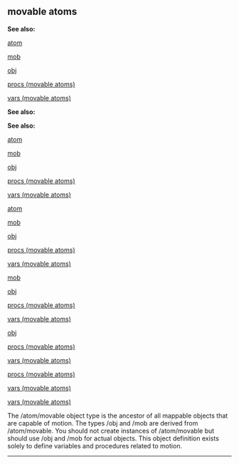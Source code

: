 

 movable atoms
---------------




**See also:** 


[atom](#/atom) 

[mob](#/mob) 

[obj](#/obj) 

[procs (movable atoms)](#/atom/movable/proc) 

[vars (movable atoms)](#/atom/movable/var) 







**See also:** 

**See also:**

[atom](#/atom) 

[mob](#/mob) 

[obj](#/obj) 

[procs (movable atoms)](#/atom/movable/proc) 

[vars (movable atoms)](#/atom/movable/var) 





[atom](#/atom)

[mob](#/mob) 

[obj](#/obj) 

[procs (movable atoms)](#/atom/movable/proc) 

[vars (movable atoms)](#/atom/movable/var) 




[mob](#/mob)

[obj](#/obj) 

[procs (movable atoms)](#/atom/movable/proc) 

[vars (movable atoms)](#/atom/movable/var) 



[obj](#/obj)

[procs (movable atoms)](#/atom/movable/proc) 

[vars (movable atoms)](#/atom/movable/var) 


[procs (movable atoms)](#/atom/movable/proc)

[vars (movable atoms)](#/atom/movable/var) 

[vars (movable atoms)](#/atom/movable/var)

 The /atom/movable object type is the ancestor of all mappable objects that
are capable of motion. The types /obj and /mob are derived from
/atom/movable. You should not create instances of /atom/movable but should
use /obj and /mob for actual objects. This object definition exists solely
to define variables and procedures related to motion.





---



